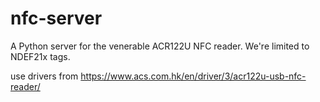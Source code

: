 # nfc-server

A Python server for the venerable ACR122U NFC reader. We're limited to NDEF21x tags.

use drivers from https://www.acs.com.hk/en/driver/3/acr122u-usb-nfc-reader/
